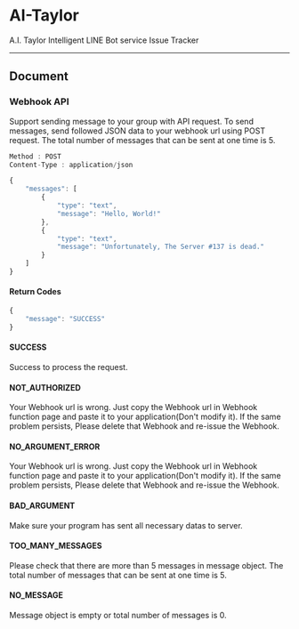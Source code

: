 # AI-Taylor
A.I. Taylor Intelligent LINE Bot service Issue Tracker

-----
## Document

### Webhook API
Support sending message to your group with API request. To send messages, send followed JSON data to your webhook url using POST request.
The total number of messages that can be sent at one time is 5.

```javascript
Method : POST
Content-Type : application/json

{
    "messages": [
        {
            "type": "text",
            "message": "Hello, World!"
        },
        {
            "type": "text",
            "message": "Unfortunately, The Server #137 is dead."
        }
    ]
}
```

#### Return Codes
```javascript
{
    "message": "SUCCESS"
}
```
#### SUCCESS
Success to process the request.

#### NOT_AUTHORIZED
Your Webhook url is wrong. Just copy the Webhook url in Webhook function page and paste it to your application(Don't modify it). If the same problem persists, Please delete that Webhook and re-issue the Webhook.

#### NO_ARGUMENT_ERROR
Your Webhook url is wrong. Just copy the Webhook url in Webhook function page and paste it to your application(Don't modify it). If the same problem persists, Please delete that Webhook and re-issue the Webhook.

#### BAD_ARGUMENT
Make sure your program has sent all necessary datas to server.

#### TOO_MANY_MESSAGES
Please check that there are more than 5 messages in message object. The total number of messages that can be sent at one time is 5.

#### NO_MESSAGE
Message object is empty or total number of messages is 0.
